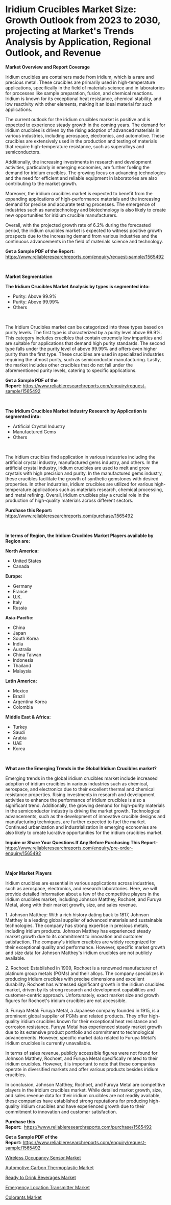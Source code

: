 <p><h1>Iridium Crucibles Market Size: Growth Outlook from 2023 to 2030, projecting at Market's Trends Analysis by Application, Regional Outlook, and Revenue</h1></p><p><strong>Market Overview and Report Coverage</strong></p>
<p><p>Iridium crucibles are containers made from iridium, which is a rare and precious metal. These crucibles are primarily used in high-temperature applications, specifically in the field of materials science and in laboratories for processes like sample preparation, fusion, and chemical reactions. Iridium is known for its exceptional heat resistance, chemical stability, and low reactivity with other elements, making it an ideal material for such applications.</p><p>The current outlook for the iridium crucibles market is positive and is expected to experience steady growth in the coming years. The demand for iridium crucibles is driven by the rising adoption of advanced materials in various industries, including aerospace, electronics, and automotive. These crucibles are extensively used in the production and testing of materials that require high-temperature resistance, such as superalloys and semiconductors.</p><p>Additionally, the increasing investments in research and development activities, particularly in emerging economies, are further fueling the demand for iridium crucibles. The growing focus on advancing technologies and the need for efficient and reliable equipment in laboratories are also contributing to the market growth.</p><p>Moreover, the iridium crucibles market is expected to benefit from the expanding applications of high-performance materials and the increasing demand for precise and accurate testing processes. The emergence of industries such as nanotechnology and biotechnology is also likely to create new opportunities for iridium crucible manufacturers.</p><p>Overall, with the projected growth rate of 6.2% during the forecasted period, the iridium crucibles market is expected to witness positive growth prospects due to the increasing demand from various industries and the continuous advancements in the field of materials science and technology.</p></p>
<p><strong>Get a Sample PDF of the Report:</strong> <a href="https://www.reliableresearchreports.com/enquiry/request-sample/1565492">https://www.reliableresearchreports.com/enquiry/request-sample/1565492</a></p>
<p>&nbsp;</p>
<p><strong>Market Segmentation</strong></p>
<p><strong>The Iridium Crucibles Market Analysis by types is segmented into:</strong></p>
<p><ul><li>Purity: Above 99.9%</li><li>Purity: Above 99.99%</li><li>Others</li></ul></p>
<p>&nbsp;</p>
<p><p>The Iridium Crucibles market can be categorized into three types based on purity levels. The first type is characterized by a purity level above 99.9%. This category includes crucibles that contain extremely low impurities and are suitable for applications that demand high purity standards. The second type falls under the purity level of above 99.99% and offers even higher purity than the first type. These crucibles are used in specialized industries requiring the utmost purity, such as semiconductor manufacturing. Lastly, the market includes other crucibles that do not fall under the aforementioned purity levels, catering to specific applications.</p></p>
<p><strong>Get a Sample PDF of the Report:</strong>&nbsp;<a href="https://www.reliableresearchreports.com/enquiry/request-sample/1565492">https://www.reliableresearchreports.com/enquiry/request-sample/1565492</a></p>
<p>&nbsp;</p>
<p><strong>The Iridium Crucibles Market Industry Research by Application is segmented into:</strong></p>
<p><ul><li>Artificial Crystal Industry</li><li>Manufactured Gems</li><li>Others</li></ul></p>
<p>&nbsp;</p>
<p><p>The iridium crucibles find application in various industries including the artificial crystal industry, manufactured gems industry, and others. In the artificial crystal industry, iridium crucibles are used to melt and grow crystals with high precision and purity. In the manufactured gems industry, these crucibles facilitate the growth of synthetic gemstones with desired properties. In other industries, iridium crucibles are utilized for various high-temperature applications such as materials research, chemical processing, and metal refining. Overall, iridium crucibles play a crucial role in the production of high-quality materials across different sectors.</p></p>
<p><strong>Purchase this Report:</strong>&nbsp; <a href="https://www.reliableresearchreports.com/purchase/1565492">https://www.reliableresearchreports.com/purchase/1565492</a></p>
<p>&nbsp;</p>
<p><strong>In terms of Region, the Iridium Crucibles Market Players available by Region are:</strong></p>
<p>
    <p> <strong> North America: </strong>
        <ul>
            <li>United States</li>
            <li>Canada</li>
        </ul>
        </p> 
    <p> <strong> Europe: </strong>
        <ul>
            <li>Germany</li>
            <li>France</li>
            <li>U.K.</li>
            <li>Italy</li>
            <li>Russia</li>
        </ul>
        </p> 
    <p> <strong> Asia-Pacific: </strong>
        <ul>
            <li>China</li>
            <li>Japan</li>
            <li>South Korea</li>
            <li>India</li>
            <li>Australia</li>
            <li>China Taiwan</li>
            <li>Indonesia</li>
            <li>Thailand</li>
            <li>Malaysia</li>
        </ul>
        </p> 
    <p> <strong> Latin America: </strong>
        <ul>
            <li>Mexico</li>
            <li>Brazil</li>
            <li>Argentina Korea</li>
            <li>Colombia</li>
        </ul>
        </p> 
    <p> <strong> Middle East & Africa: </strong>
        <ul>
            <li>Turkey</li>
            <li>Saudi</li>
            <li>Arabia</li>
            <li>UAE</li>
            <li>Korea</li>
        </ul>
    </p>
    </p>
<p>&nbsp;</p>
<p><strong>What are the Emerging Trends in the Global Iridium Crucibles market?</strong></p>
<p><p>Emerging trends in the global iridium crucibles market include increased adoption of iridium crucibles in various industries such as chemical, aerospace, and electronics due to their excellent thermal and chemical resistance properties. Rising investments in research and development activities to enhance the performance of iridium crucibles is also a significant trend. Additionally, the growing demand for high-purity materials in the semiconductor industry is driving the market growth. Technological advancements, such as the development of innovative crucible designs and manufacturing techniques, are further expected to fuel the market. Continued urbanization and industrialization in emerging economies are also likely to create lucrative opportunities for the iridium crucibles market.</p></p>
<p><strong>Inquire or Share Your Questions If Any Before Purchasing This Report</strong>- <a href="https://www.reliableresearchreports.com/enquiry/pre-order-enquiry/1565492">https://www.reliableresearchreports.com/enquiry/pre-order-enquiry/1565492</a></p>
<p>&nbsp;</p>
<p><strong>Major Market Players</strong></p>
<p><p>Iridium crucibles are essential in various applications across industries, such as aerospace, electronics, and research laboratories. Here, we will provide detailed information about a few of the competitive players in the iridium crucibles market, including Johnson Matthey, Rochoet, and Furuya Metal, along with their market growth, size, and sales revenue.</p><p>1. Johnson Matthey: With a rich history dating back to 1817, Johnson Matthey is a leading global supplier of advanced materials and sustainable technologies. The company has strong expertise in precious metals, including iridium products. Johnson Matthey has experienced steady market growth due to its commitment to innovation and customer satisfaction. The company's iridium crucibles are widely recognized for their exceptional quality and performance. However, specific market growth and size data for Johnson Matthey's iridium crucibles are not publicly available.</p><p>2. Rochoet: Established in 1909, Rochoet is a renowned manufacturer of platinum group metals (PGMs) and their alloys. The company specializes in producing iridium crucibles with precise dimensions and excellent durability. Rochoet has witnessed significant growth in the iridium crucibles market, driven by its strong research and development capabilities and customer-centric approach. Unfortunately, exact market size and growth figures for Rochoet's iridium crucibles are not accessible.</p><p>3. Furuya Metal: Furuya Metal, a Japanese company founded in 1915, is a prominent global supplier of PGMs and related products. They offer high-quality iridium crucibles known for their exceptional heat resistance and corrosion resistance. Furuya Metal has experienced steady market growth due to its extensive product portfolio and commitment to technological advancements. However, specific market data related to Furuya Metal's iridium crucibles is currently unavailable.</p><p>In terms of sales revenue, publicly accessible figures were not found for Johnson Matthey, Rochoet, and Furuya Metal specifically related to their iridium crucibles. However, it is important to note that these companies operate in diversified markets and offer various products besides iridium crucibles.</p><p>In conclusion, Johnson Matthey, Rochoet, and Furuya Metal are competitive players in the iridium crucibles market. While detailed market growth, size, and sales revenue data for their iridium crucibles are not readily available, these companies have established strong reputations for producing high-quality iridium crucibles and have experienced growth due to their commitment to innovation and customer satisfaction.</p></p>
<p><strong>Purchase this Report:</strong>&nbsp;&nbsp;<a href="https://www.reliableresearchreports.com/purchase/1565492">https://www.reliableresearchreports.com/purchase/1565492</a></p>
<p></p>
<p><strong>Get a Sample PDF of the Report:</strong>&nbsp;<a href="https://www.reliableresearchreports.com/enquiry/request-sample/1565492">https://www.reliableresearchreports.com/enquiry/request-sample/1565492</a></p>
<p><p><a href="https://medium.com/@v8581137/wireless-occupancy-sensor-market-insights-into-market-cagr-market-trends-and-growth-strategies-e31d434d18f7">Wireless Occupancy Sensor Market</a></p><p><a href="https://github.com/RoccoManning/Market-Research-Report-List-2/blob/main/automotive-carbon-thermoplastic-market.md">Automotive Carbon Thermoplastic Market</a></p><p><a href="https://medium.com/@rombilly2345/ready-to-drink-beverages-market-size-reveals-the-best-marketing-channels-in-global-industry-81f992052b1b">Ready to Drink Beverages Market</a></p><p><a href="https://medium.com/@v4171497/emergency-location-transmitter-market-report-reveals-the-latest-trends-and-growth-opportunities-of-b29f5a38a88f">Emergency Location Transmitter Market</a></p><p><a href="https://github.com/amonskiyk/Market-Research-Report-List-1/blob/main/colorants-market.md">Colorants Market</a></p></p>